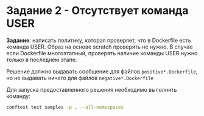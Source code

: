 # Задание 2 - Отсутствует команда USER

__Задание__: написать политику, которая проверяет, что в Dockerfile есть команда USER. Образ на основе scratch проверять не нужно. В случае если Dockerfile многоэтапный, проверять наличие команды USER нужно только в последнем этапе.

Решение должно выдавать сообщение для файлов `positive*.Dockerfile`, но не выдавать ничего для файлов `negative*.Dockerfile`

Для запуска предоставленного решения необходимо выполнить команду:
```sh
conftest test samples -p . --all-namespaces
```
